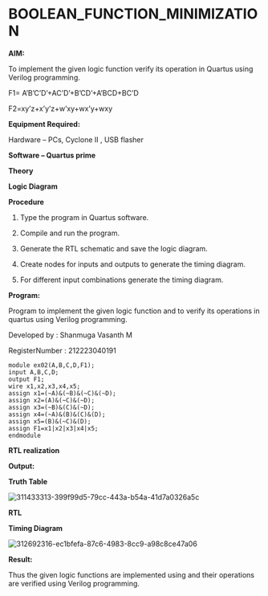 # BOOLEAN_FUNCTION_MINIMIZATION

**AIM:**

To implement the given logic function verify its operation in Quartus using Verilog programming.

F1= A’B’C’D’+AC’D’+B’CD’+A’BCD+BC’D 

F2=xy’z+x’y’z+w’xy+wx’y+wxy

**Equipment Required:**

Hardware – PCs, Cyclone II , USB flasher

**Software – Quartus prime**

**Theory**

**Logic Diagram**

**Procedure**

1.	Type the program in Quartus software.

2.	Compile and run the program.

3.	Generate the RTL schematic and save the logic diagram.

4.	Create nodes for inputs and outputs to generate the timing diagram.

5.	For different input combinations generate the timing diagram.


**Program:**

Program to implement the given logic function and to verify its operations in quartus using Verilog programming. 

Developed by : Shanmuga Vasanth M

RegisterNumber : 212223040191  

```
module ex02(A,B,C,D,F1);
input A,B,C,D;
output F1;
wire x1,x2,x3,x4,x5;
assign x1=(~A)&(~B)&(~C)&(~D);
assign x2=(A)&(~C)&(~D);
assign x3=(~B)&(C)&(~D);
assign x4=(~A)&(B)&(C)&(D);
assign x5=(B)&(~C)&(D);
assign F1=x1|x2|x3|x4|x5;
endmodule
```

**RTL realization**

**Output:**


**Truth Table**

![311433313-399f99d5-79cc-443a-b54a-41d7a0326a5c](https://github.com/shanmugavasanth/BOOLEAN_FUNCTION_MINIMIZATION/assets/144870621/6fe2526f-a70e-419b-aded-98ef5293f09f)


**RTL**

**Timing Diagram**

![312692316-ec1bfefa-87c6-4983-8cc9-a98c8ce47a06](https://github.com/shanmugavasanth/BOOLEAN_FUNCTION_MINIMIZATION/assets/144870621/a988a3ce-2a02-4ae6-88a2-632fbf5beee4)


**Result:**

Thus the given logic functions are implemented using and their operations are verified using Verilog programming.

